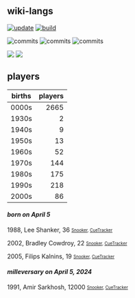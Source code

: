 ## wiki-langs
[![update](https://github.com/dreamerminsk/wiki-langs/actions/workflows/update-tables.yml/badge.svg)](https://github.com/dreamerminsk/wiki-langs/actions/workflows/update-tables.yml)
[![build](https://github.com/dreamerminsk/wiki-langs/actions/workflows/build.yml/badge.svg)](https://github.com/dreamerminsk/wiki-langs/actions/workflows/build.yml)

![commits](https://img.shields.io/github/commit-activity/y/dreamerminsk/wiki-langs)
![commits](https://img.shields.io/github/commit-activity/m/dreamerminsk/wiki-langs)
![commits](https://img.shields.io/github/commit-activity/w/dreamerminsk/wiki-langs)

![](https://img.shields.io/github/languages/code-size/dreamerminsk/wiki-langs)
![](https://img.shields.io/github/repo-size/dreamerminsk/wiki-langs)

## players
| births | players |
| :----: | ------: |
| 0000s | 2665 |
| 1930s | 2 |
| 1940s | 9 |
| 1950s | 13 |
| 1960s | 52 |
| 1970s | 144 |
| 1980s | 175 |
| 1990s | 218 |
| 2000s | 86 |

#### ***born on April  5***
1988, Lee Shanker, 36 <sub><sup>[Snooker](http://www.snooker.org/res/index.asp?player=198), [CueTracker](http://cuetracker.net/Players/lee-shanker/)</sup></sub>

2002, Bradley Cowdroy, 22 <sub><sup>[Snooker](http://www.snooker.org/res/index.asp?player=2748), [CueTracker](http://cuetracker.net/Players/bradley-cowdroy/)</sup></sub>

2005, Filips Kalnins, 19 <sub><sup>[Snooker](http://www.snooker.org/res/index.asp?player=2766), [CueTracker](http://cuetracker.net/Players/filips-kalniyy/)</sup></sub>


#### ***milleversary on April  5, 2024***
1991, Amir Sarkhosh, 12000 <sub><sup>[Snooker](http://www.snooker.org/res/index.asp?player=1350), [CueTracker](http://cuetracker.net/Players/amir-sarkhosh/)</sup></sub>



